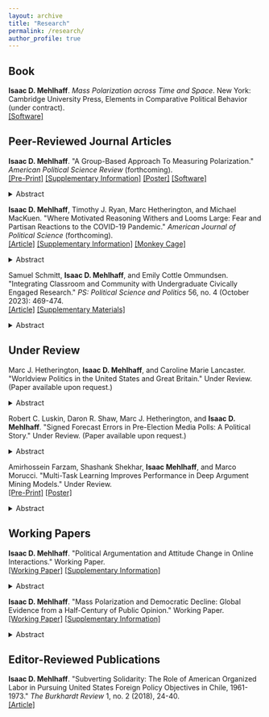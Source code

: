```yaml
---
layout: archive
title: "Research"
permalink: /research/
author_profile: true
---
```


## Book

**Isaac D. Mehlhaff**. *Mass Polarization across Time and Space*. New York: Cambridge University Press, Elements in Comparative Political Behavior (under contract). \
[[Software]](https://imehlhaff.net/PolarCAP/)

## Peer-Reviewed Journal Articles

**Isaac D. Mehlhaff**. "A Group-Based Approach To Measuring Polarization." *American Political Science Review* (forthcoming). \
[[Pre-Print]](https://imehlhaff.net/files/CPC_note.pdf) [[Supplementary Information]](https://imehlhaff.net/files/Supplement.pdf) [[Poster]](https://imehlhaff.net/files/Poster_compressed_1.pdf) [[Software]](http://imehlhaff.net/CPC/)
<details>
  <summary markdown="span">Abstract</summary>
> Despite its growing importance in social scientific topics, the quantitative measurement of polarization has lagged behind its conceptual development. Political and social polarization are group-based phenomena characterized by intergroup heterogeneity and intragroup homogeneity, but existing measures capture only one of these features or make it difficult to compare across cases or over time. To bring the concept and measurement of polarization into closer alignment, I introduce the cluster-polarization coefficient (CPC), a measure of multimodality that allows scholars to incorporate multiple variables and compare across contexts with varying numbers of parties or social groups. Simulation exercises and three applications to ideological and affective polarization demonstrate that the CPC returns more substantively sensible results than other popular measures. An open-source software package implements the measure.
</details>

**Isaac D. Mehlhaff**, Timothy J. Ryan, Marc Hetherington, and Michael MacKuen. "Where Motivated Reasoning Withers and Looms Large: Fear and Partisan Reactions to the COVID-19 Pandemic." *American Journal of Political Science* (forthcoming). \
[[Article]](https://doi.org/10.1111/ajps.12808) [[Supplementary Information]](https://onlinelibrary.wiley.com/action/downloadSupplement?doi=10.1111%2Fajps.12808&file=ajps12808-sup-0001-SupMat.pdf) [[Monkey Cage]](https://www.washingtonpost.com/politics/2020/08/18/american-attitudes-toward-covid-19-are-divided-by-party-pandemic-itself-might-undo-that/)
<details>
  <summary markdown="span">Abstract</summary>
> Contemporary American politics has been largely characterized by hyper-partisanship and polarization, with partisan motivated reasoning a thematic concern. Theories of emotions in politics suggest that anxiety might interrupt partisan heuristics and encourage citizens to reason more evenhandedly—but in what domains and to what extent? We use original panel data to assess how anxiety about becoming seriously ill from Covid-19 interacted with partisan attachments to shape political judgment during the Covid-19 pandemic. The structure of our data allows us to assess large-scale implications of politically relevant emotions in ways that so far have not been possible. We find large effects on policy attitudes: Republicans who were afraid of getting sick rejected signals from co-partisan leaders by supporting mask mandates and the like. Effects on vote choice were muted in comparison, but, in a race as close as the 2020 presidential election, were potentially large enough to have been pivotal.
</details>

Samuel Schmitt, **Isaac D. Mehlhaff**, and Emily Cottle Ommundsen. "Integrating Classroom and Community with Undergraduate Civically Engaged Research." *PS: Political Science and Politics* 56, no. 4 (October 2023): 469-474. \
[[Article]](https://doi.org/10.1017/S1049096523000392) [[Supplementary Materials]](https://www.cambridge.org/core/journals/ps-political-science-and-politics/article/abs/integrating-classroom-and-community-with-undergraduate-civically-engaged-research/5FC283885BF4FDF756E0343A8D2F5487#supplementary-materials)
<details>
  <summary markdown="span">Abstract</summary>
> In addition to interest in undergraduate research, political science increasingly recognizes the value of civically engaged research for various educational, professional, and civic outcomes. With limited time and steep tradeoffs, instructors must find ways to cleverly combine undergraduate research experiences with the broader normative civic-education responsibilities of political science and higher education. This article presents a course design that allows instructors to leverage their classroom for both civic education and undergraduate research without the need for previously developed community partnerships that are common to most engaged research and learning. Our approach brings together undergraduate research and community engagement through course design.
</details>

## Under Review

Marc J. Hetherington, **Isaac D. Mehlhaff**, and Caroline Marie Lancaster. "Worldview Politics in the United States and Great Britain." Under Review. (Paper available upon request.)
<details>
  <summary markdown="span">Abstract</summary>
> Scholars consistently find that most people do not think about politics in ideological terms. What, then, underlies the broad outlines of how citizens think about politics? Building on past work on authoritarianism, we implicate a driving force behind individuals’ political attitudes in their philosophy about life—their “worldview.” We posit that people use beliefs developed from their interactions with their everyday world to inform their affinities and preferences when analogous matters enter the political realm. We theorize and empirically validate a multidimensional measure of worldview in the United States and United Kingdom. Our measure consists of four related, but distinct, dimensions: authority, community, competitiveness, and incrementalism. We show that each is related to support for party identification, ideology, and a range of political attitudes in sensible ways. 
</details>

Robert C. Luskin, Daron R. Shaw, Marc J. Hetherington, and **Isaac D. Mehlhaff**. "Signed Forecast Errors in Pre-Election Media Polls: A Political Story." Under Review. (Paper available upon request.)
<details>
  <summary markdown="span">Abstract</summary>
> This paper examines the signed forecast errors made by state-level pre-election media polls from 1990 through 2020. On average, these polls under-forecast the Republican vote, but only slightly, and with widely varying signs and magnitudes---partly as a function of how the poll is conducted, but more as a function of the campaign and its political context. Underlying many of these political influences is a pattern of partisan straying (at the time of the poll) and subsequent homecoming (by Election Day), in turn affected by both campaign advantages, like outspending one’s opponent, and environmental ones, like the electorate’s being mostly of one’s party. Breaking the signed forecast error apart, we estimate a two-equation SUR model expressing the Republican’s poll share and vote share as functions of campaign and environmental advantages, polling details, and the difference between two “eras,” the more recent marked by heightened politicization and partisanship and an inversion, among whites, of the parties’ previous alignment by education.
</details>

Amirhossein Farzam, Shashank Shekhar, **Isaac Mehlhaff**, and Marco Morucci. "Multi-Task Learning Improves Performance in Deep Argument Mining Models." Under Review. \
[[Pre-Print]](https://arxiv.org/abs/2307.01401) [[Poster]](https://imehlhaff.net/files/Argument%20Mining%20Poster.pdf)
<details>
  <summary markdown="span">Abstract</summary>
> The successful analysis of argumentative techniques from user-generated text is central to many downstream tasks such as political and market analysis. Recent argument mining tools use state-of-the-art deep learning methods to extract and annotate argumentative techniques from various online text corpora, however each task is treated as separate and different bespoke models are fine-tuned for each dataset. We show that different argument mining tasks share common semantic and logical structure by implementing a multi-task approach to argument mining that achieves better performance than state-of-the-art methods for the same problems. Our model builds a shared representation of the input text that is common to all tasks and exploits similarities between tasks in order to further boost performance via parameter-sharing. Our results are important for argument mining as they show that different tasks share substantial similarities and suggest a holistic approach to the extraction of argumentative techniques from text.
</details>

## Working Papers

**Isaac D. Mehlhaff**. "Political Argumentation and Attitude Change in Online Interactions." Working Paper. \
[[Working Paper]](https://imehlhaff.net/files/Reddit.pdf) [[Supplementary Information]](https://imehlhaff.net/files/Reddit%20Supplement.pdf)
<details>
  <summary markdown="span">Abstract</summary>
> Prevailing theories of public opinion and political psychology hold that human reasoning is biased and lazy, which suggests it is ill-suited to help ordinary citizens engage meaningfully with politics. In contrast, I contend that the biased and lazy nature of reasoning is precisely what gives citizens the tools to think through political issues and update their attitudes in response to argumentative exchanges. To test these hypotheses, I train a series of deep neural networks to classify textual inputs on several characteristics of discussion and argumentation. I use these classifiers to annotate over one million comments from the Reddit social media platform and show that attitude change is substantially more likely to result from argumentative exchanges rather than more contemplative ones. Results suggest that under the right conditions, humans can be quite skilled political reasoners.
</details>

**Isaac D. Mehlhaff**. "Mass Polarization and Democratic Decline: Global Evidence from a Half-Century of Public Opinion." Working Paper. \
[[Working Paper]](https://imehlhaff.net/files/Polarization%20and%20Democracy.pdf) [[Supplementary Information]](https://imehlhaff.net/files/Democracy%20Supplement.pdf)
<details>
  <summary markdown="span">Abstract</summary>
> An antagonistic political culture has long been thought to pose a threat to liberal democracy. More recently, many scholars have proposed a link between political polarization and democratic breakdown, yet causal evidence for this prominent theory remains thin. I present the first broadly comparative analysis of the relationship between mass polarization and democratic backsliding, the modal form of autocratic reversion in the post-third wave era. Panel estimates of ideological and affective polarization from as many as ninety countries and forty-nine years indicate that both ideological and affective polarization exert negligible causal effects on levels of electoral and liberal democracy. To the contrary, results suggest that democratic decline may actually foment mass polarization. Despite widespread concern over the fate of democracy in polarized polities, comparative evidence since the start of the third wave suggests that mass polarization itself poses little threat to democratic regimes.
</details>

## Editor-Reviewed Publications

**Isaac D. Mehlhaff**. "Subverting Solidarity: The Role of American Organized Labor in Pursuing United States Foreign Policy Objectives in Chile, 1961-1973." *The Burkhardt Review* 1, no. 2 (2018), 24-40. \
[[Article]](https://imehlhaff.net/files/Subverting%20Solidarity.pdf)
